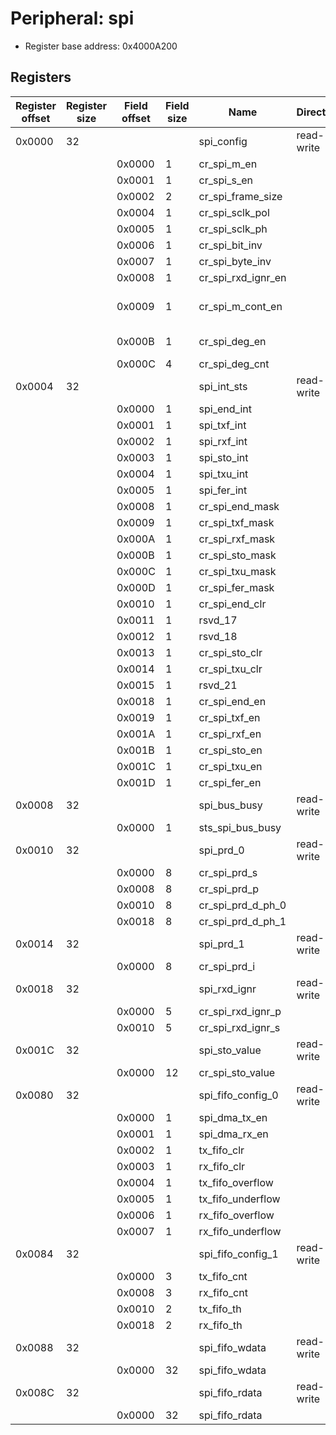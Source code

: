 # Peripheral: spi

- Register base address: 0x4000A200

## Registers

| Register offset | Register size | Field offset | Field size | Name               | Direction  | Description                                                     |
| --------------- | ------------- | ------------ | ---------- | ------------------ | ---------- | --------------------------------------------------------------- |
| 0x0000          | 32            |              |            | spi_config         | read-write |                                                                 |
|                 |               | 0x0000       | 1          | cr_spi_m_en        |            |                                                                 |
|                 |               | 0x0001       | 1          | cr_spi_s_en        |            |                                                                 |
|                 |               | 0x0002       | 2          | cr_spi_frame_size  |            |                                                                 |
|                 |               | 0x0004       | 1          | cr_spi_sclk_pol    |            |                                                                 |
|                 |               | 0x0005       | 1          | cr_spi_sclk_ph     |            |                                                                 |
|                 |               | 0x0006       | 1          | cr_spi_bit_inv     |            |                                                                 |
|                 |               | 0x0007       | 1          | cr_spi_byte_inv    |            |                                                                 |
|                 |               | 0x0008       | 1          | cr_spi_rxd_ignr_en |            |                                                                 |
|                 |               | 0x0009       | 1          | cr_spi_m_cont_en   |            | Enable continuous mode                                          |
|                 |               | 0x000B       | 1          | cr_spi_deg_en      |            | Enable deglitch                                                 |
|                 |               | 0x000C       | 4          | cr_spi_deg_cnt     |            |                                                                 |
| 0x0004          | 32            |              |            | spi_int_sts        | read-write |                                                                 |
|                 |               | 0x0000       | 1          | spi_end_int        |            |                                                                 |
|                 |               | 0x0001       | 1          | spi_txf_int        |            |                                                                 |
|                 |               | 0x0002       | 1          | spi_rxf_int        |            |                                                                 |
|                 |               | 0x0003       | 1          | spi_sto_int        |            |                                                                 |
|                 |               | 0x0004       | 1          | spi_txu_int        |            |                                                                 |
|                 |               | 0x0005       | 1          | spi_fer_int        |            |                                                                 |
|                 |               | 0x0008       | 1          | cr_spi_end_mask    |            |                                                                 |
|                 |               | 0x0009       | 1          | cr_spi_txf_mask    |            |                                                                 |
|                 |               | 0x000A       | 1          | cr_spi_rxf_mask    |            |                                                                 |
|                 |               | 0x000B       | 1          | cr_spi_sto_mask    |            |                                                                 |
|                 |               | 0x000C       | 1          | cr_spi_txu_mask    |            |                                                                 |
|                 |               | 0x000D       | 1          | cr_spi_fer_mask    |            |                                                                 |
|                 |               | 0x0010       | 1          | cr_spi_end_clr     |            |                                                                 |
|                 |               | 0x0011       | 1          | rsvd_17            |            |                                                                 |
|                 |               | 0x0012       | 1          | rsvd_18            |            |                                                                 |
|                 |               | 0x0013       | 1          | cr_spi_sto_clr     |            |                                                                 |
|                 |               | 0x0014       | 1          | cr_spi_txu_clr     |            |                                                                 |
|                 |               | 0x0015       | 1          | rsvd_21            |            |                                                                 |
|                 |               | 0x0018       | 1          | cr_spi_end_en      |            |                                                                 |
|                 |               | 0x0019       | 1          | cr_spi_txf_en      |            |                                                                 |
|                 |               | 0x001A       | 1          | cr_spi_rxf_en      |            |                                                                 |
|                 |               | 0x001B       | 1          | cr_spi_sto_en      |            |                                                                 |
|                 |               | 0x001C       | 1          | cr_spi_txu_en      |            |                                                                 |
|                 |               | 0x001D       | 1          | cr_spi_fer_en      |            |                                                                 |
| 0x0008          | 32            |              |            | spi_bus_busy       | read-write |                                                                 |
|                 |               | 0x0000       | 1          | sts_spi_bus_busy   |            |                                                                 |
| 0x0010          | 32            |              |            | spi_prd_0          | read-write |                                                                 |
|                 |               | 0x0000       | 8          | cr_spi_prd_s       |            |                                                                 |
|                 |               | 0x0008       | 8          | cr_spi_prd_p       |            |                                                                 |
|                 |               | 0x0010       | 8          | cr_spi_prd_d_ph_0  |            |                                                                 |
|                 |               | 0x0018       | 8          | cr_spi_prd_d_ph_1  |            |                                                                 |
| 0x0014          | 32            |              |            | spi_prd_1          | read-write |                                                                 |
|                 |               | 0x0000       | 8          | cr_spi_prd_i       |            |                                                                 |
| 0x0018          | 32            |              |            | spi_rxd_ignr       | read-write |                                                                 |
|                 |               | 0x0000       | 5          | cr_spi_rxd_ignr_p  |            |                                                                 |
|                 |               | 0x0010       | 5          | cr_spi_rxd_ignr_s  |            |                                                                 |
| 0x001C          | 32            |              |            | spi_sto_value      | read-write |                                                                 |
|                 |               | 0x0000       | 12         | cr_spi_sto_value   |            |                                                                 |
| 0x0080          | 32            |              |            | spi_fifo_config_0  | read-write |                                                                 |
|                 |               | 0x0000       | 1          | spi_dma_tx_en      |            |                                                                 |
|                 |               | 0x0001       | 1          | spi_dma_rx_en      |            |                                                                 |
|                 |               | 0x0002       | 1          | tx_fifo_clr        |            |                                                                 |
|                 |               | 0x0003       | 1          | rx_fifo_clr        |            |                                                                 |
|                 |               | 0x0004       | 1          | tx_fifo_overflow   |            |                                                                 |
|                 |               | 0x0005       | 1          | tx_fifo_underflow  |            |                                                                 |
|                 |               | 0x0006       | 1          | rx_fifo_overflow   |            |                                                                 |
|                 |               | 0x0007       | 1          | rx_fifo_underflow  |            |                                                                 |
| 0x0084          | 32            |              |            | spi_fifo_config_1  | read-write |                                                                 |
|                 |               | 0x0000       | 3          | tx_fifo_cnt        |            |                                                                 |
|                 |               | 0x0008       | 3          | rx_fifo_cnt        |            |                                                                 |
|                 |               | 0x0010       | 2          | tx_fifo_th         |            |                                                                 |
|                 |               | 0x0018       | 2          | rx_fifo_th         |            |                                                                 |
| 0x0088          | 32            |              |            | spi_fifo_wdata     | read-write |                                                                 |
|                 |               | 0x0000       | 32         | spi_fifo_wdata     |            |                                                                 |
| 0x008C          | 32            |              |            | spi_fifo_rdata     | read-write |                                                                 |
|                 |               | 0x0000       | 32         | spi_fifo_rdata     |            |                                                                 |
